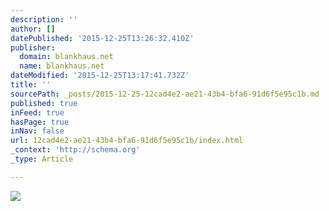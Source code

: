 ```yaml
---
description: ''
author: []
datePublished: '2015-12-25T13:26:32.410Z'
publisher:
  domain: blankhaus.net
  name: blankhaus.net
dateModified: '2015-12-25T13:17:41.732Z'
title: ''
sourcePath: _posts/2015-12-25-12cad4e2-ae21-43b4-bfa6-91d6f5e95c1b.md
published: true
inFeed: true
hasPage: true
inNav: false
url: 12cad4e2-ae21-43b4-bfa6-91d6f5e95c1b/index.html
_context: 'http://schema.org'
_type: Article

---
```

![](http://blankhaus.net/onewebstatic/5c6892e5e0-10313338_733020830079645_4790384305334349357_n.png)
